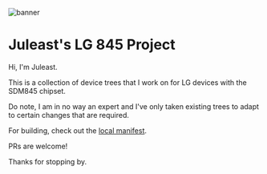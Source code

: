 ![banner]()
# Juleast's LG 845 Project
Hi, I'm Juleast.

This is a collection of device trees that I work on for LG devices with the SDM845 chipset. 

Do note, I am in no way an expert and I've only taken existing trees to adapt to certain changes that are required.

For building, check out the [local manifest]().

PRs are welcome!

Thanks for stopping by.